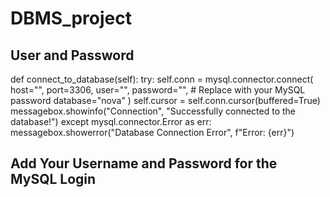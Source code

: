 # DBMS_project

## User and Password
def connect_to_database(self):
        try:
            self.conn = mysql.connector.connect(
                host="",
                port=3306,
                user="",
                password="",  # Replace with your MySQL password
                database="nova"
            )
            self.cursor = self.conn.cursor(buffered=True)
            messagebox.showinfo("Connection", "Successfully connected to the database!")
        except mysql.connector.Error as err:
            messagebox.showerror("Database Connection Error", f"Error: {err}")


## Add Your Username and Password for the MySQL Login
